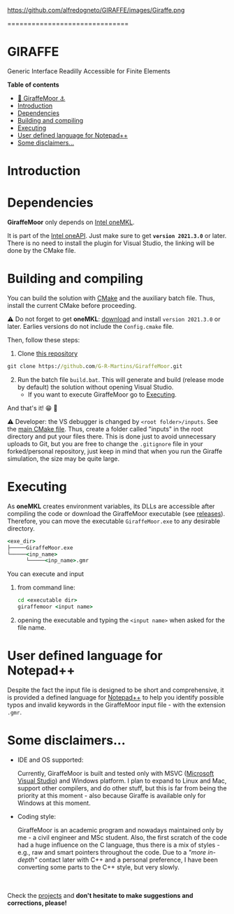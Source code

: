 https://github.com/alfredogneto/GIRAFFE/images/Giraffe.png

==============================
# GIRAFFE
Generic Interface Readilly Accessible for Finite Elements

**Table of contents**

- [:giraffe: GiraffeMoor :anchor:](#giraffe-giraffemoor-anchor)
- [Introduction](#introduction)
- [Dependencies](#dependencies)
- [Building and compiling](#building-and-compiling)
- [Executing](#executing)
- [User defined language for Notepad++](#user-defined-language-for-notepad)
- [Some disclaimers...](#some-disclaimers)

#  Introduction



# Dependencies

**GiraffeMoor** only depends on [Intel oneMKL](https://software.intel.com/content/www/us/en/develop/documentation/get-started-with-mkl-for-dpcpp/top.html). 

It is part of the [Intel oneAPI](https://software.intel.com/content/www/us/en/develop/tools/oneapi.html#gs.409kvt). Just make sure to get **`version 2021.3.0`** or later.  There is no need to install the plugin for Visual Studio, the linking will be done by the CMake file. 



# Building and compiling

You can build the solution with [CMake](https://cmake.org/) and the auxiliary batch file. Thus, install the current CMake before proceeding.

:warning: Do not forget to get **oneMKL**: [download](https://software.intel.com/content/www/us/en/develop/tools/oneapi/base-toolkit/download.html) 
and install `version 2021.3.0` or later. Earlies versions do not include the `Config.cmake` file.

Then, follow these steps:
  1. Clone [this repository](https://github.com/G-R-Martins/GiraffeMoor)

```cmd
git clone https://github.com/G-R-Martins/GiraffeMoor.git
```

  2. Run the batch file `build.bat`. This will generate and build (release mode by default) the solution without opening Visual Studio.
     - If you want to execute GiraffeMoor go to [Executing](#executing). 

And that's it! :grin: :tada:

:warning: Developer: the VS debugger is changed by `<root folder>/inputs`. See the [main CMake file](./CMakeLists.txt). Thus, create a folder called "inputs" in the root directory and put your files there. This is done just to avoid unnecessary uploads to Git, but you are free to change the `.gitignore` file in your forked/personal repository, just keep in mind that when you run the Giraffe simulation, the size may be quite large.

# Executing 

As **oneMKL** creates environment variables, its DLLs are accessible after compiling the code or download the GiraffeMoor executable (see [releases](https://github.com/G-R-Martins/GiraffeMoor/releases)). Therefore, you can move the executable `GiraffeMoor.exe` to any desirable directory.

```cmd
<exe_dir>
├─────GiraffeMoor.exe
└─────<inp_name>
      └─────<inp_name>.gmr
```

You can execute and input 

1. from command line:
   ```cmd
   cd <executable dir>
   giraffemoor <input name>
   ```
2. opening the executable and typing the `<input name>` when asked for the file name. 



# User defined language for Notepad++

Despite the fact the input file is designed to be short and comprehensive, it is provided a defined language for [Notepad++](https://notepad-plus-plus.org/downloads/) to help you identify possible typos and invalid keywords in the GiraffeMoor input file - with the extension `.gmr`.


# Some disclaimers...

  - IDE and OS supported: 
    
    Currently, GiraffeMoor is built and tested only with MSVC ([Microsoft Visual Studio](https://visualstudio.microsoft.com/)) and Windows platform. 
    I plan to expand to Linux and Mac, support other compilers, and do other stuff, but this is far from being the priority at this moment - also because Giraffe is available only for Windows at this moment.
  
  - Coding style:
    
    GiraffeMoor is an academic program and nowadays maintained only by me - a civil engineer and MSc student. Also, the first scratch of the code had a huge influence on the C language, thus there is a mix of styles - e.g., raw and smart pointers throughout the code. 
    Due to a _"more in-depth"_ contact later with C++ and a personal preference, I have been converting some parts to the C++ style, but very slowly.
    

\
\
    Check the [projects](https://github.com/G-R-Martins/GiraffeMoor/projects) and **don't hesitate to make suggestions and corrections, please!**
